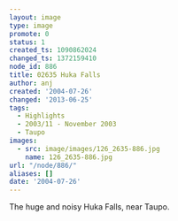 ```yaml
---
layout: image
type: image
promote: 0
status: 1
created_ts: 1090862024
changed_ts: 1372159410
node_id: 886
title: 02635 Huka Falls
author: anj
created: '2004-07-26'
changed: '2013-06-25'
tags:
  - Highlights
  - 2003/11 - November 2003
  - Taupo
images:
  - src: image/images/126_2635-886.jpg
    name: 126_2635-886.jpg
url: "/node/886/"
aliases: []
date: '2004-07-26'
---
```

The huge and noisy Huka Falls, near Taupo.
